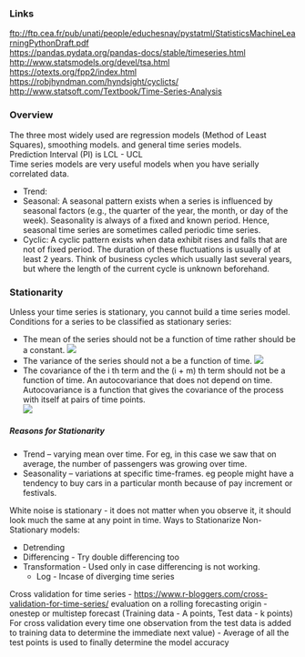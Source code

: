 ### Links
ftp://ftp.cea.fr/pub/unati/people/educhesnay/pystatml/StatisticsMachineLearningPythonDraft.pdf <br/>
https://pandas.pydata.org/pandas-docs/stable/timeseries.html <br/>
http://www.statsmodels.org/devel/tsa.html <br/>
https://otexts.org/fpp2/index.html <br/>
https://robjhyndman.com/hyndsight/cyclicts/ <br/>
http://www.statsoft.com/Textbook/Time-Series-Analysis <br/>

### Overview
The three most widely used are regression models (Method of Least Squares), smoothing models. and general time series models. <br/>
Prediction Interval (PI) is LCL - UCL <br/>
Time series models are very useful models when you have serially correlated data. 
* Trend:
* Seasonal: A seasonal pattern exists when a series is influenced by seasonal factors (e.g., the quarter of the year, the month, or day of the week). Seasonality is always of a fixed and known period. Hence, seasonal time series are sometimes called periodic time series.
* Cyclic: A cyclic pattern exists when data exhibit rises and falls that are not of fixed period. The duration of these fluctuations is usually of at least 2 years. Think of business cycles which usually last several years, but where the length of the current cycle is unknown beforehand.

### Stationarity
Unless your time series is stationary, you cannot build a time series model. <br/>
Conditions for a series to be classified as stationary series:
* The mean of the series should not be a function of time rather should be a constant. 
![](https://www.analyticsvidhya.com/wp-content/uploads/2015/02/Mean_nonstationary.png)
* The variance of the series should not a be a function of time.
![](https://www.analyticsvidhya.com/wp-content/uploads/2015/02/Var_nonstationary.png)
* The covariance of the i th term and the (i + m) th term should not be a function of time. An autocovariance that does not depend on time. Autocovariance is a function that gives the covariance of the process with itself at pairs of time points. <br/>
![](https://www.analyticsvidhya.com/wp-content/uploads/2015/02/Cov_nonstationary.png)

##### Reasons for Stationarity
* Trend – varying mean over time. For eg, in this case we saw that on average, the number of passengers was
growing over time.
* Seasonality – variations at specific time-frames. eg people might have a tendency to buy cars in a particular
month because of pay increment or festivals.

White noise is stationary - it does not matter when you observe it, it should look much the same at any point in time.
Ways to Stationarize Non-Stationary models:
* Detrending
* Differencing - Try double differencing too
* Transformation - Used only in case differencing is not working.
  * Log - Incase of diverging time series
  

Cross validation for time series - https://www.r-bloggers.com/cross-validation-for-time-series/  evaluation on a rolling forecasting origin - onestep or multistep forecast (Training data - A points, Test data - k points) For cross validation every time one observation from the test data is added to training data to determine the immediate next value) - Average of all the test points is used to finally determine the model accuracy


